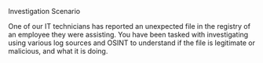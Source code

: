 Investigation Scenario

One of our IT technicians has reported an unexpected file in the registry of an employee they were assisting. You have been tasked with investigating using various log sources and OSINT to understand if the file is legitimate or malicious, and what it is doing.
